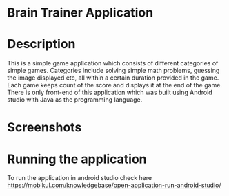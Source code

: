 # Brain Trainer Application

# Description
This is a simple game application which consists of different categories of simple games. Categories include solving simple math problems, guessing the image displayed etc, all within a certain duration provided in the game. Each game keeps count of the score and displays it at the end of the game. There is only front-end of this application which was built using Android studio with Java as the programming language.

# Screenshots

# Running the application 
To run the application in android studio check here https://mobikul.com/knowledgebase/open-application-run-android-studio/
